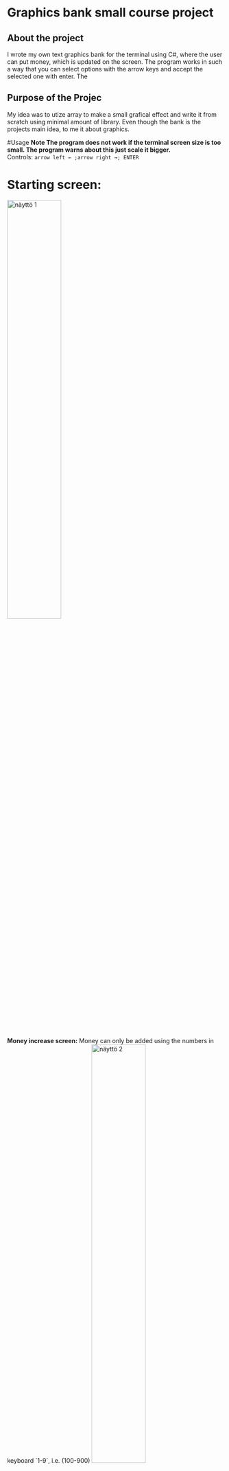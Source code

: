 # Graphics bank small course project

## About the project
I wrote my own text graphics bank for the terminal using C#, where the user can put money, which is updated on the screen. The program works in such a way that you can select options with the arrow keys and accept the selected one with enter. The 

## Purpose of the Projec
My idea was to utize array to make a small grafical effect and write it from scratch using minimal amount of library. Even though the bank is the projects main idea, to me it about graphics.

#Usage
<b>Note The program does not work if the terminal screen size is too small. The program warns about this just scale it bigger.</b> 
<br>
Controls: `arrow left ← ;arrow right →; ENTER`

<h1>Starting screen:</h1>
<img width="50%" src="/assets/Kuva-1.png" alt="näyttö 1" title="Kuva 1">

<br>
<b>Money increase screen:</b>
Money can only be added using the numbers in keyboard `1-9`, i.e. (100-900)
<img width="50%" src="/assets/Kuva-2.png" alt="näyttö 2" title="Kuva 2">
